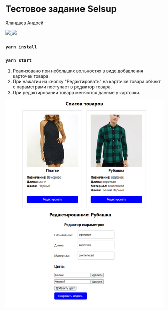 # Тестовое задание Selsup

Яландаев Андрей

<p>
   <a href="https://t.me/YalanDay">
       <img src="https://img.shields.io/badge/Telegram-2CA5E0?style=for-the-badge&logo=telegram&logoColor=white"/>
   </a>
   <a href="mailto:yalanday256@gmail.com">
       <img src="https://img.shields.io/badge/Email-EA4335?style=for-the-badge&logo=gmail&logoColor=white"/>
   </a>
</p>

### `yarn install`
### `yarn start`

1. Реализовано при небольших вольностях в виде добавления карточек товара.
2. При нажатии на кнопку "Редактировать" на карточке товара объект с параметрами поступает в редактор товара.
3. При редактировании товара меняются данные у карточки.

![Example Image](./screen/demo.png)
